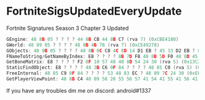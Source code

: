 # FortniteSigsUpdatedEveryUpdate
Fortnite Signatures Season 3 Chapter 3 Updated

```cpp
GEngine: 48 8B 05 ? ? ? ? 44 8B CB 44 8B C7 (rva 7) (0xCBE4180)
GWorld: 48 89 05 ? ? ? ? 48 8B 4B 78 (rva 7) (0xCE49278)
GObjects: 48 8B 05 ? ? ? ? 48 8B 0C C8 4C 8D 14 D1 EB ? 45 33 D2 EB ? 8B C8 0B CE F0 41 0F B1 4A 08 0F 84 (rva 7) (0xCC97018)
FNameToString/GetNameByIndex: E8 ? ? ? ? 8B 7D F8 48 8B 5D F0 48 8D 45 F0 (rva 5) (0xD97720)
GetBoneMatrix: E8 ? ? ? ? F2 0F 10 57 48 48 8D 54 24 30 (rva 5) (0x13C250C)
StaticFindObject: E8 ? ? ? ? 48 3B C6 0F 84 ? ? ? ? 48 85 C0 (rva 5) (0xD9E5C8)
FreeInternal: 48 85 C9 0F 84 ? ? ? ? 53 48 83 EC ? 48 89 7C 24 30 (0xEFD0C0)
GetPlayerViewPoint: 48 8B C4 48 89 58 20 55 56 57 41 54 41 55 41 56 41 57 48 8D 68 A1 48 81 EC ? ? ? ? 44 0F 29 40 B8 (0x10E63D0)
```

If you have any troubles dm me on discord: android#1337

